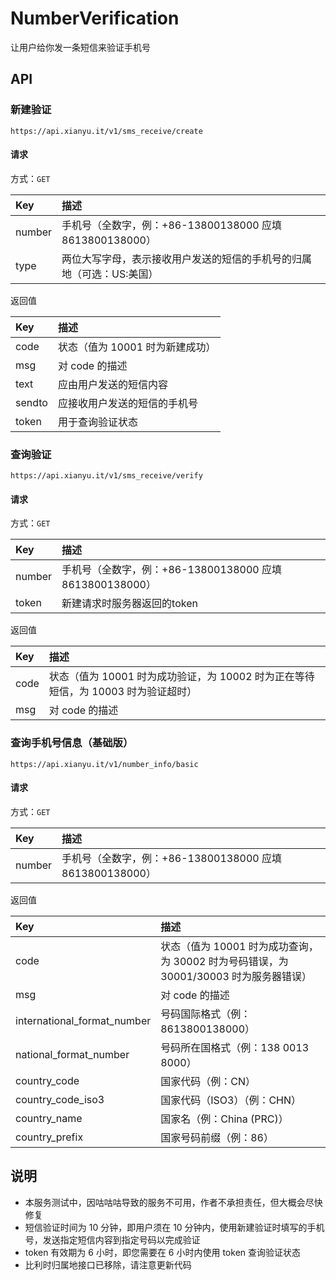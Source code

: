 # NumberVerification
让用户给你发一条短信来验证手机号

## API

### 新建验证  
`https://api.xianyu.it/v1/sms_receive/create`  
#### 请求
方式：`GET`  

|  Key   | 描述                                                  |
|  :---  | :---                                                 |
| number | 手机号（全数字，例：+86-13800138000 应填 8613800138000） |
|  type  | 两位大写字母，表示接收用户发送的短信的手机号的归属地（可选：US:美国）      |

返回值

| Key   | 描述 |
| :---  | :--- |
| code  | 状态（值为 10001 时为新建成功） |
| msg   | 对 code 的描述 |
| text  | 应由用户发送的短信内容 |
| sendto | 应接收用户发送的短信的手机号 |
| token | 用于查询验证状态 |

### 查询验证
`https://api.xianyu.it/v1/sms_receive/verify`  
#### 请求  
方式：`GET`  

|  Key   | 描述                                                  |
|  :---  | :---                                                 |
| number | 手机号（全数字，例：+86-13800138000 应填 8613800138000） |
|  token  | 新建请求时服务器返回的token |

返回值

| Key   | 描述 |
| :---  | :--- |
| code  | 状态（值为 10001 时为成功验证，为 10002 时为正在等待短信，为 10003 时为验证超时） |
| msg   | 对 code 的描述 |

### 查询手机号信息（基础版）
`https://api.xianyu.it/v1/number_info/basic`  
#### 请求  
方式：`GET`  

|  Key   | 描述                                                  |
|  :---  | :---                                                 |
| number | 手机号（全数字，例：+86-13800138000 应填 8613800138000） |

返回值

| Key   | 描述 |
| :---  | :--- |
| code  | 状态（值为 10001 时为成功查询，为 30002 时为号码错误，为 30001/30003 时为服务器错误） |
| msg   | 对 code 的描述 |
| international_format_number | 号码国际格式（例：8613800138000） |
| national_format_number | 号码所在国格式（例：138 0013 8000） |
| country_code | 国家代码（例：CN） |
| country_code_iso3 | 国家代码（ISO3）（例：CHN） |
| country_name | 国家名（例：China (PRC)） |
| country_prefix | 国家号码前缀（例：86） |

## 说明
* 本服务测试中，因咕咕咕导致的服务不可用，作者不承担责任，但大概会尽快修复
* 短信验证时间为 10 分钟，即用户须在 10 分钟内，使用新建验证时填写的手机号，发送指定短信内容到指定号码以完成验证
* token 有效期为 6 小时，即您需要在 6 小时内使用 token 查询验证状态
* 比利时归属地接口已移除，请注意更新代码
